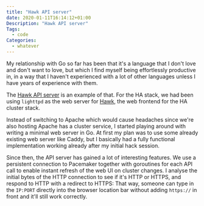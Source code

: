 ```yaml
---
title: "Hawk API server"
date: 2020-01-11T16:14:12+01:00
Description: "Hawk API server"
Tags:
  - code
Categories:
  - whatever
---
```


My relationship with Go so far has been that it's a language that I don't love and
don't want to love, but which I find myself being effortlessly productive in, in
a way that I haven't experienced with a lot of other languages unless I have
years of experience with them.

The [Hawk API server](https://github.com/ClusterLabs/hawk-apiserver) is an
example of that. For the HA stack, we had been using `lighttpd` as the web
server for [Hawk](https://github.com/ClusterLabs/hawk), the web frontend for the
HA cluster stack.

Instead of switching to Apache which would cause headaches since we're also
hosting Apache has a cluster service, I started playing around with writing a
minimal web server in Go. At first my plan was to use some already existing web
server like Caddy, but I basically had a fully functional implementation working
already after my initial hack session.

Since then, the API server has gained a lot of interesting features. We use a
persistent connection to Pacemaker together with goroutines for each API call to
enable instant refresh of the web UI on cluster changes. I analyse the initial
bytes of the HTTP connection to see if it's HTTP or HTTPS, and respond to HTTP
with a redirect to HTTPS: That way, someone can type in the `IP:PORT` directly
into the browser location bar without adding `https://` in front and it'll still
work correctly.

